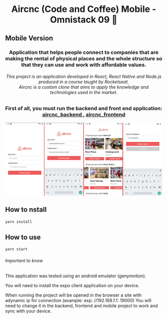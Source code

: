 <h1 align="center">Aircnc (Code and Coffee) Mobile - Omnistack 09 🚀</h1>

<h2>Mobile Version</h2>
<h3 align="center">
Application that helps people connect to companies that are making the rental of physical places and the whole structure so that they can use and work with affordable values.
</h3>

<h6 align="center">
This project is an application developed in React, React Native and Node.js produced in a course taught by Rocketseat.
<br>
Aircnc is a custom clone that aims to apply the knowledge and technologies used in the market.
<br>
</h6>

<h3 align="center"> First of all, you must run the backend and front end application: <a href="https://github.com/Ganvs/aircnc-backend">aircnc_backend </a>, <a href="https://github.com/Ganvs/aircnc-frontend">aircnc_frontend</a> </h3>

<img src="./img/screens.jpg">

<br>

## How to nstall

```sh
yarn install
```

## How to use

```sh
yarn start
```

###### Important to know

This application was tested using an android emulator (genymotion).

You will need to install the expo client application on your device.

When running the project will be opened in the browser a site with adynamic ip for connection (example: exp: //192.168.1.1: 19000)
You will need to change it in the backend, frontend and mobile project to work and sync with your device.
